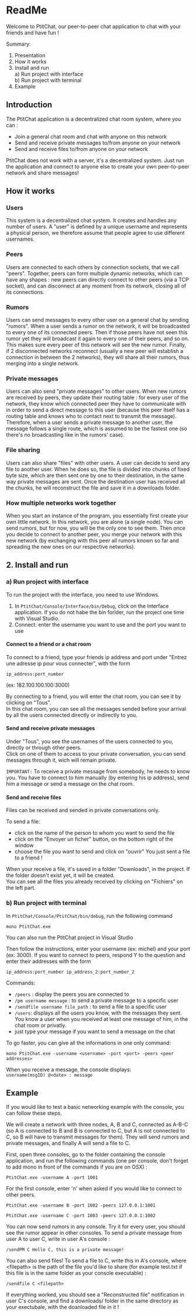 # ReadMe

Welcome to PtitChat, our peer-to-peer chat application to chat with your friends and have fun !

Summary:
1. Presentation
2. How it works
3. Install and run\
    a) Run project with interface \
    b) Run project with terminal
4. Example


## Introduction

The PtitChat application is a decentralized chat room system, where you can :
- Join a general chat room and chat with anyone on this network
- Send and receive private messages to/from anyone on your network
- Send and receive files to/from anyone on your network

PtitChat does not work with a server, it's a decentralized system. Just run the application and connect to anyone else to create your own peer-to-peer network and share messages!

## How it works

### Users
This system is a decentralized chat system. It creates and handles any number of users. A "user" is defined by a unique username and represents a physical person, we therefore assume that people agree to use different usernames.

### Peers
Users are connected to each others by connection sockets, that we call "peers". Together, peers can form multiple dynamic networks, which can have any shapes : new peers can directly connect to other peers (via a TCP socket), and can disconnect at any moment from its network, closing all of its connections.

### Rumors
Users can send messages to every other user on a general chat by sending "rumors". When a user sends a rumor on the network, it will be broadcasted to every one of its connected peers. Then if those peers have not seen this rumor yet they will broadcast it again to every one of their peers, and so on. This makes sure every peer of this network will see the new rumor. Finally, if 2 disconnected networks reconnect (usually a new peer will establish a connection in between the 2 networks), they will share all their rumors, thus merging into a single network.

### Private messages
Users can also send "private messages" to other users. When new rumors are received by peers, they update their routing table : for every user of the network, they know which connected peer they have to communicate with in order to send a direct message to this user (because this peer itself has a routing table and knows who to contact next to transmit the message). Therefore, when a user sends a private message to another user, the message follows a single route, which is assumed to be the fastest one (so there's no broadcasting like in the rumors' case).

### File sharing
Users can also share "files" with other users. A user can decide to send any file to another user. When he does so, the file is divided into chunks of fixed byte size, which are then sent one by one to their destination, in the same way private messages are sent. Once the destination user has received all the chunks, he will reconstruct the file and save it in a downloads folder.

### How multiple networks work together
When you start an instance of the program, you essentially first create your own little network. In this network, you are alone (a single node). You can send rumors, but for now, you will be the only one to see them. Then once you decide to connect to another peer, you merge your network with this new network (by exchanging with this peer all rumors known so far and spreading the new ones on our respective networks).


## 2. Install and run

### a) Run project with interface

To run the project with the interface, you need to use Windows.

1. In `PtitChat/Console/Interface/bin/Debug`, click on the Interface application. If you do not habe the bin forlder, run the project one time with Visual Studio.
2. Connect: enter the username you want to use and the port you want to use

#### Connect to a friend or a chat room

To connect to a friend, type your friends ip address and port under "Entrez une adresse ip pour vous connecter", with the form
```
ip_address:port_number
```
(ex: 182.100.100.100:3000)

By connecting to a friend, you will enter the chat room, you can see it by clicking on "Tous".\
In this chat room, you can see all the messages sended before your arrival by all the users connected directly or indirectly to you.


#### Send and receive private messages

Under "Tous", you see the usernames of the users connected to you, directly or through other peers.\
Click on one of them to access to your private conversation, you can send messages through it, wich will remain private.

`IMPORTANT:` To receive a private message from somebody, he needs to know you. You have to connect to him manually (by entering his ip address), send him a message or send a message on the chat room.


#### Send and receive files

Files can be received and sended in private conversations only.

To send a file:
- click on the name of the person to whom you want to send the file
- click on the "Envoyer un ficher" button, on the bottom right of the window
- choose the file you want to send and click on "ouvrir"
You just sent a file to a friend !

When your receive a file, it's saved in a folder "Downloads", in the project. If the folder doesn't exist yet, it will be created.\
You can see all the files you already received by clicking on "Fichiers" on the left part.





### b) Run project with terminal

In `PtitChat/Console/PtitChat/bin/debug`, run the following command

```
mono PtitChat.exe
```
You can also run the PtitChat project in Visual Studio

Then follow the instructions, enter your username (ex: michel) and your port (ex: 3000).
If you want to connect to peers, respond Y to the question and enter their addresses with the form
```
ip_address:port_number ip_address_2:port_number_2
```


Commands:
 - `/peers` : display the peers you are connected to
 - `/pm username message` : to send a private message to a specific user
 - `/sendfile username file_path` : to send a file to a specific user
 - `/users`: displays all the users you know, with the messages they sent. You know a user when you received at least one message of him, in the chat room or privatly.
 - just type your message if you want to send a message on the chat

To go faster, you can give all the informations in one only command:

```
mono PtitChat.exe -username <username> -port <port> -peers <peer addresses>
```


When you receive a message, the console displays:\
  `username(msgID) @<date> : message`

## Example
If you would like to test a basic networking example with the console, you can follow these steps.

We will create a network with three nodes, A, B and C, connected as A-B-C (so A is connected to B and B is connected to C, but A is not connected to C, so B will have to transmit messages for them). They will send rumors and private messages, and finally A will send a file to C.

First, open three consoles, go to the folder containing the console application, and run the following commands (one per console, don't forget to add mono in front of the commands if you are on OSX) :

```
PtitChat.exe -username A -port 1001
```
For the first console, enter 'n' when asked if you would like to connect to other peers.
```
PtitChat.exe -username B -port 1002 -peers 127.0.0.1:1001
```
```
PtitChat.exe -username C -port 1003 -peers 127.0.0.1:1002
```

You can now send rumors in any console. Try it for every user, you should see the rumor appear in other consoles. To send a private message from user A to user C, write in user A's console :

```
/sendPM C Hello C, this is a private message!
```

You can also send files! To send a file to C, write this in A's console, where \<filepath> is the path of the file you'd like to share (for example test.txt if this file is in the same folder as your console executable) :

```
/sendfile C <filepath>
```

If everything worked, you should see a "Reconstructed file" notification in user C's console, and find a downloads/ folder in the same directory as your exectubale, with the doanloaded file in it !
